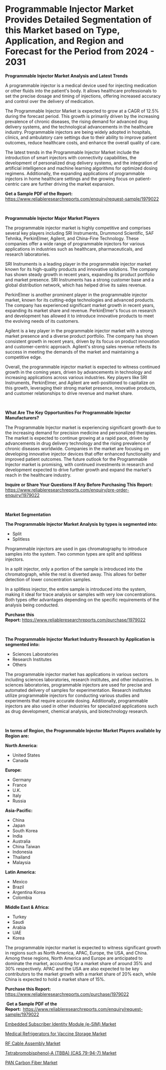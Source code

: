 <p><h1>Programmable Injector Market Provides Detailed Segmentation of this Market based on Type, Application, and Region and Forecast for the Period from 2024 - 2031</h1></p><p><strong>Programmable Injector Market Analysis and Latest Trends</strong></p>
<p><p>A programmable injector is a medical device used for injecting medication or other fluids into the patient's body. It allows healthcare professionals to set the precise dosage and timing of injections, offering increased accuracy and control over the delivery of medication. </p><p>The Programmable Injector Market is expected to grow at a CAGR of 12.5% during the forecast period. This growth is primarily driven by the increasing prevalence of chronic diseases, the rising demand for advanced drug delivery systems, and the technological advancements in the healthcare industry. Programmable injectors are being widely adopted in hospitals, clinics, and ambulatory care settings due to their ability to improve patient outcomes, reduce healthcare costs, and enhance the overall quality of care.</p><p>The latest trends in the Programmable Injector Market include the introduction of smart injectors with connectivity capabilities, the development of personalized drug delivery systems, and the integration of artificial intelligence and machine learning algorithms for optimized dosing regimens. Additionally, the expanding applications of programmable injectors in home healthcare settings and the growing focus on patient-centric care are further driving the market expansion.</p></p>
<p><strong>Get a Sample PDF of the Report:&nbsp;</strong> <a href="https://www.reliableresearchreports.com/enquiry/request-sample/1979022">https://www.reliableresearchreports.com/enquiry/request-sample/1979022</a></p>
<p>&nbsp;</p>
<p><strong>Programmable Injector Major Market Players</strong></p>
<p><p>The programmable injector market is highly competitive and comprises several key players including SRI Instruments, Drummond Scientific, SAF Tehnika, PerkinElmer, Agilent, and China-Fine Technology. These companies offer a wide range of programmable injectors for various applications in industries such as healthcare, pharmaceuticals, and research laboratories.</p><p>SRI Instruments is a leading player in the programmable injector market known for its high-quality products and innovative solutions. The company has shown steady growth in recent years, expanding its product portfolio and market presence. SRI Instruments has a strong customer base and a global distribution network, which has helped drive its sales revenue.</p><p>PerkinElmer is another prominent player in the programmable injector market, known for its cutting-edge technologies and advanced products. The company has experienced significant market growth in recent years, expanding its market share and revenue. PerkinElmer's focus on research and development has allowed it to introduce innovative products to meet the evolving needs of its customers.</p><p>Agilent is a key player in the programmable injector market with a strong market presence and a diverse product portfolio. The company has shown consistent growth in recent years, driven by its focus on product innovation and customer-centric approach. Agilent's strong sales revenue reflects its success in meeting the demands of the market and maintaining a competitive edge.</p><p>Overall, the programmable injector market is expected to witness continued growth in the coming years, driven by advancements in technology and increasing applications across various industries. Key players like SRI Instruments, PerkinElmer, and Agilent are well-positioned to capitalize on this growth, leveraging their strong market presence, innovative products, and customer relationships to drive revenue and market share.</p></p>
<p>&nbsp;</p>
<p><strong>What Are The Key Opportunities For Programmable Injector Manufacturers?</strong></p>
<p><p>The Programmable Injector market is experiencing significant growth due to the increasing demand for precision medicine and personalized therapies. The market is expected to continue growing at a rapid pace, driven by advancements in drug delivery technology and the rising prevalence of chronic diseases worldwide. Companies in the market are focusing on developing innovative injector devices that offer enhanced functionality and improved patient outcomes. The future outlook for the Programmable Injector market is promising, with continued investments in research and development expected to drive further growth and expand the market's reach in the healthcare industry.</p></p>
<p><strong>Inquire or Share Your Questions If Any Before Purchasing This Report:</strong> <a href="https://www.reliableresearchreports.com/enquiry/pre-order-enquiry/1979022">https://www.reliableresearchreports.com/enquiry/pre-order-enquiry/1979022</a></p>
<p>&nbsp;</p>
<p><strong>Market Segmentation</strong></p>
<p><strong>The Programmable Injector Market Analysis by types is segmented into:</strong></p>
<p><ul><li>Split</li><li>Splitless</li></ul></p>
<p><p>Programmable injectors are used in gas chromatography to introduce samples into the system. Two common types are split and splitless injectors. </p><p>In a split injector, only a portion of the sample is introduced into the chromatograph, while the rest is diverted away. This allows for better detection of lower concentration samples. </p><p>In a splitless injector, the entire sample is introduced into the system, making it ideal for trace analysis or samples with very low concentrations. Both types offer advantages depending on the specific requirements of the analysis being conducted.</p></p>
<p><strong>Purchase this Report:&nbsp;</strong><a href="https://www.reliableresearchreports.com/purchase/1979022">https://www.reliableresearchreports.com/purchase/1979022</a></p>
<p>&nbsp;</p>
<p><strong>The Programmable Injector Market Industry Research by Application is segmented into:</strong></p>
<p><ul><li>Sciences Laboratories</li><li>Research Institutes</li><li>Others</li></ul></p>
<p><p>The programmable injector market has applications in various sectors including sciences laboratories, research institutes, and other industries. In sciences laboratories, programmable injectors are used for precise and automated delivery of samples for experimentation. Research institutes utilize programmable injectors for conducting various studies and experiments that require accurate dosing. Additionally, programmable injectors are also used in other industries for specialized applications such as drug development, chemical analysis, and biotechnology research.</p></p>
<p>&nbsp;</p>
<p><strong>In terms of Region, the Programmable Injector Market Players available by Region are:</strong></p>
<p>
    <p> <strong> North America: </strong>
        <ul>
            <li>United States</li>
            <li>Canada</li>
        </ul>
        </p> 
    <p> <strong> Europe: </strong>
        <ul>
            <li>Germany</li>
            <li>France</li>
            <li>U.K.</li>
            <li>Italy</li>
            <li>Russia</li>
        </ul>
        </p> 
    <p> <strong> Asia-Pacific: </strong>
        <ul>
            <li>China</li>
            <li>Japan</li>
            <li>South Korea</li>
            <li>India</li>
            <li>Australia</li>
            <li>China Taiwan</li>
            <li>Indonesia</li>
            <li>Thailand</li>
            <li>Malaysia</li>
        </ul>
        </p> 
    <p> <strong> Latin America: </strong>
        <ul>
            <li>Mexico</li>
            <li>Brazil</li>
            <li>Argentina Korea</li>
            <li>Colombia</li>
        </ul>
        </p> 
    <p> <strong> Middle East & Africa: </strong>
        <ul>
            <li>Turkey</li>
            <li>Saudi</li>
            <li>Arabia</li>
            <li>UAE</li>
            <li>Korea</li>
        </ul>
    </p>
    </p>
<p><p>The programmable injector market is expected to witness significant growth in regions such as North America, APAC, Europe, the USA, and China. Among these regions, North America and Europe are anticipated to dominate the market, accounting for a market share of around 35% and 30% respectively. APAC and the USA are also expected to be key contributors to the market growth with a market share of 20% each, while China is expected to hold a market share of 15%.</p></p>
<p><strong>Purchase this Report: </strong><a href="https://www.reliableresearchreports.com/purchase/1979022">https://www.reliableresearchreports.com/purchase/1979022</a></p>
<p>&nbsp;<strong>Get a Sample PDF of the Report:&nbsp;&nbsp;</strong><a href="https://www.reliableresearchreports.com/enquiry/request-sample/1979022">https://www.reliableresearchreports.com/enquiry/request-sample/1979022</a></p>
<p><strong></strong></p>
<p><p><a href="https://spotless-saver-8fd.notion.site/Embedded-Subscriber-Identity-Module-e-SIM-Market-with-the-goal-of-estimating-the-market-size-and-f-23a750c81e794518b00841a5c39a52a9">Embedded Subscriber Identity Module (e-SIM) Market</a></p><p><a href="https://gentle-editor-9db.notion.site/Medical-Refrigerators-for-Vaccine-Storage-Market-Provides-a-Comprehensive-Analysis-Including-a-Macro-97c1887cc76e4fb893c6ad8bdd677979">Medical Refrigerators for Vaccine Storage Market</a></p><p><a href="https://view.publitas.com/reportprime-1/rf-cable-assembly-market-growth-market-trends-covid-19-impact-and-forecasts-for-period-from-2024-2031/">RF Cable Assembly Market</a></p><p><a href="https://frill-swim-3cd.notion.site/Tetrabromobisphenol-A-TBBA-CAS-79-94-7-Market-Research-Report-Reveals-The-Latest-Trends-And-Oppo-524bd826cc084089af0793cfd3b03367">Tetrabromobisphenol-A (TBBA) (CAS 79-94-7) Market</a></p><p><a href="https://view.publitas.com/reportprime-1/pan-carbon-fiber-market-centers-on-aspects-such-as-market-growth-market-share-market-opportunity-and-projected-forecasts-spanning-from-2024-to-2031/">PAN Carbon Fiber Market</a></p></p>